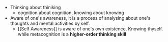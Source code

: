 - Thinking about thiniking
    - cognition about cognition, knowing about knowing
- Aware of one's awareness, it is a process of analysing about one's thoughts and mental activities by self. 
    - [[Self Awareness]] is aware of one's own existence, Knowing thyself. while metacognition is a **higher-order thinking skill**
